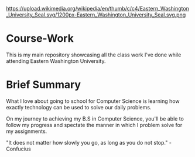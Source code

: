 https://upload.wikimedia.org/wikipedia/en/thumb/c/c4/Eastern_Washington_University_Seal.svg/1200px-Eastern_Washington_University_Seal.svg.png
# Course-Work
 This is my main repository showcasing all the class work I've done while attending Eastern Washington University.


# Brief Summary
 What I love about going to school for Computer Science is learning how exactly technology can be used to solve our daily problems. 
 
 On my journey to achieving my B.S in Computer Science, you'll be able to follow my progress and spectate the manner in which I problem solve for my assignments. 
 
 "It does not matter how slowly you go, as long as you do not stop." 
                                                            -Confucius
 
 
